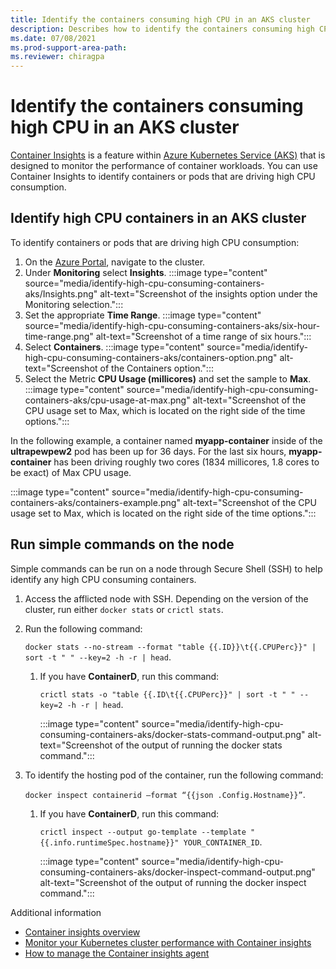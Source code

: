```yaml
---
title: Identify the containers consuming high CPU in an AKS cluster
description: Describes how to identify the containers consuming high CPU in an AKS cluster
ms.date: 07/08/2021
ms.prod-support-area-path: 
ms.reviewer: chiragpa
---
```

# Identify the containers consuming high CPU in an AKS cluster

[Container Insights](/azure/azure-monitor/containers/container-insights-overview) is a feature within [Azure Kubernetes Service (AKS)](/azure/aks/intro-kubernetes) that is designed to monitor the performance of container workloads. You can use Container Insights to identify containers or pods that are driving high CPU consumption.

## Identify high CPU containers in an AKS cluster

To identify containers or pods that are driving high CPU consumption:

1. On the [Azure Portal](https://portal.azure.com), navigate to the cluster.
1. Under **Monitoring** select **Insights**.
   :::image type="content" source="media/identify-high-cpu-consuming-containers-aks/Insights.png" alt-text="Screenshot of the insights option under the Monitoring selection.":::
1. Set the appropriate **Time Range**.
   :::image type="content" source="media/identify-high-cpu-consuming-containers-aks/six-hour-time-range.png" alt-text="Screenshot of a time range of six hours.":::
1. Select **Containers**.
   :::image type="content" source="media/identify-high-cpu-consuming-containers-aks/containers-option.png" alt-text="Screenshot of the Containers option.":::
1. Select the Metric **CPU Usage (millicores)**  and set the sample to **Max**.
   :::image type="content" source="media/identify-high-cpu-consuming-containers-aks/cpu-usage-at-max.png" alt-text="Screenshot of the CPU usage set to Max, which is located on the right side of the time options.":::

In the following example, a container named **myapp-container** inside of the **ultrapewpew2** pod has been up for 36 days. For the last six hours, **myapp-container** has been driving roughly two cores (1834 millicores, 1.8 cores to be exact) of Max CPU usage.

:::image type="content" source="media/identify-high-cpu-consuming-containers-aks/containers-example.png" alt-text="Screenshot of the CPU usage set to Max, which is located on the right side of the time options.":::

## Run simple commands on the node

Simple commands can be run on a node through Secure Shell (SSH) to help identify any high CPU consuming containers.

1. Access the afflicted node with SSH. Depending on the version of the cluster, run either `docker stats` or `crictl stats`.

1. Run the following command:

   `docker stats --no-stream --format "table {{.ID}}\t{{.CPUPerc}}" | sort -t " " --key=2 -h -r | head`.

   1. If you have **ContainerD**, run this command:

      `crictl stats -o "table {{.ID\t{{.CPUPerc}}" | sort -t " " --key=2 -h -r | head`.

      :::image type="content" source="media/identify-high-cpu-consuming-containers-aks/docker-stats-command-output.png" alt-text="Screenshot of the output of running the docker stats command.":::

1. To identify the hosting pod of the container, run the following command:

   `docker inspect containerid –format “{{json .Config.Hostname}}”`.

   1. If you have **ContainerD**, run this command:

      `crictl inspect --output go-template --template "{{.info.runtimeSpec.hostname}}" YOUR_CONTAINER_ID`.

      :::image type="content" source="media/identify-high-cpu-consuming-containers-aks/docker-inspect-command-output.png" alt-text="Screenshot of the output of running the docker inspect command.":::

Additional information

- [Container insights overview](azure/azure-monitor/containers/container-insights-overview)
- [Monitor your Kubernetes cluster performance with Container insights](azure/azure-monitor/containers/container-insights-analyze)
- [How to manage the Container insights agent](azure/azure-monitor/containers/container-insights-manage-agent)
